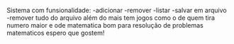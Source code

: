 Sistema com funsionalidade:
-adicionar
-remover
-listar
-salvar em arquivo
-remover tudo do arquivo
além do mais tem jogos como o de quem tira numero maior
e ode matematica bom para resolução de problemas matematicos
espero que gostem!
